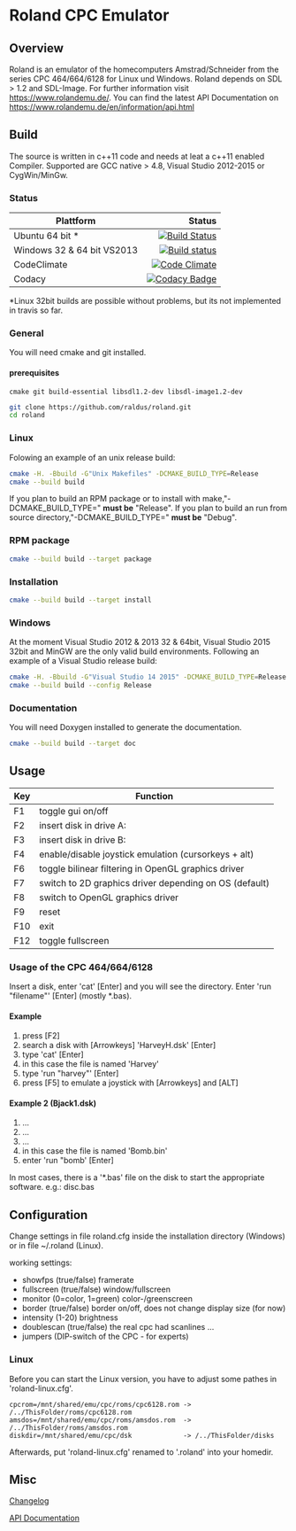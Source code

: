 # Roland CPC Emulator

## Overview
Roland is an emulator of the homecomputers Amstrad/Schneider from the series CPC 464/664/6128
for Linux und Windows.
Roland depends on SDL > 1.2 and SDL-Image.
For further information visit https://www.rolandemu.de/.
You can find the latest API Documentation on https://www.rolandemu.de/en/information/api.html

## Build
The source is written in c++11 code and needs at leat a c++11 enabled Compiler. Supported are GCC native > 4.8, Visual Studio 2012-2015 or CygWin/MinGw. 

### Status
Plattform|Status
---|--:
Ubuntu 64 bit * |[![Build Status](https://travis-ci.org/raldus/roland.svg?branch=master)](https://travis-ci.org/raldus/roland)
Windows 32 & 64 bit VS2013|[![Build status](https://ci.appveyor.com/api/projects/status/ced6joh6ichpeqaf/branch/master?svg=true)](https://ci.appveyor.com/project/raldus/roland-0xe5q/branch/master)
CodeClimate|[![Code Climate](https://codeclimate.com/github/raldus/roland/badges/gpa.svg)](https://codeclimate.com/github/raldus/roland)|
Codacy|[![Codacy Badge](https://api.codacy.com/project/badge/Grade/19a42389d36f4f99b2827aff199d2f8c)](https://www.codacy.com/app/raldus/roland?utm_source=github.com&amp;utm_medium=referral&amp;utm_content=raldus/roland&amp;utm_campaign=Badge_Grade)|

*Linux 32bit builds are possible without problems, but its not implemented in travis so far.

### General
You will need cmake and git installed.

#### prerequisites

```
cmake git build-essential libsdl1.2-dev libsdl-image1.2-dev
```

```bash
git clone https://github.com/raldus/roland.git
cd roland
```

### Linux
Folowing an example of an unix release build:
```bash
cmake -H. -Bbuild -G"Unix Makefiles" -DCMAKE_BUILD_TYPE=Release
cmake --build build
```

If you plan to build an RPM package or to install with make,"-DCMAKE_BUILD_TYPE=" **must be** "Release".
If you plan to build an run from source directory,"-DCMAKE_BUILD_TYPE=" **must be** "Debug".

### RPM package

```bash
cmake --build build --target package
```

### Installation

```bash
cmake --build build --target install
```

### Windows
At the moment Visual Studio 2012 & 2013 32 & 64bit, Visual Studio 2015 32bit and MinGW are the only valid build environments.
Following an example of a Visual Studio release build:
```bash
cmake -H. -Bbuild -G"Visual Studio 14 2015" -DCMAKE_BUILD_TYPE=Release
cmake --build build --config Release
```

### Documentation
You will need Doxygen installed to generate the documentation.
```bash
cmake --build build --target doc
```

## Usage
Key|Function
-----|--------
F1|toggle gui on/off
F2|insert disk in drive A:
F3|insert disk in drive B:
F4|enable/disable joystick emulation (cursorkeys + alt)
F6|toggle bilinear filtering in OpenGL graphics driver
F7|switch to 2D graphics driver depending on OS (default)
F8|switch to OpenGL graphics driver
F9|reset
F10|exit
F12|toggle fullscreen

### Usage of the CPC 464/664/6128
Insert a disk, enter 'cat'  [Enter] and
you will see the directory. Enter 'run "filename"'  [Enter] (mostly *.bas).

#### Example
>
1. press [F2]
2. search a disk with [Arrowkeys] 'HarveyH.dsk' [Enter]
3. type 'cat'  [Enter]
4. in this case the file is named 'Harvey'
5. type 'run "harvey"'  [Enter]
6. press [F5] to emulate a joystick with [Arrowkeys] and [ALT]

#### Example 2 (Bjack1.dsk)
>
1. ...
2. ...
3. ...
4. in this case the file is named 'Bomb.bin'
5. enter 'run "bomb'  [Enter]

In most cases, there is a '*.bas' file on the disk
to start the appropriate software. e.g.: disc.bas

## Configuration
Change settings in file roland.cfg inside the installation directory
(Windows) or in file ~/.roland (Linux).

working settings:
* showfps    (true/false) framerate
* fullscreen (true/false) window/fullscreen
* monitor    (0=color, 1=green) color-/greenscreen
* border     (true/false) border on/off, does not change display size (for now)
* intensity  (1-20) brightness
* doublescan (true/false) the real cpc had scanlines ...
* jumpers    (DIP-switch of the CPC - for experts)

### Linux
Before you can start the Linux version, you have to adjust some pathes in
'roland-linux.cfg'.
```text
cpcrom=/mnt/shared/emu/cpc/roms/cpc6128.rom -> /../ThisFolder/roms/cpc6128.rom
amsdos=/mnt/shared/emu/cpc/roms/amsdos.rom  -> /../ThisFolder/roms/amsdos.rom
diskdir=/mnt/shared/emu/cpc/dsk             -> /../ThisFolder/disks
```
Afterwards, put 'roland-linux.cfg' renamed to '.roland' into your homedir.

## Misc
[Changelog](https://github.com/raldus/roland/blob/master/CHANGELOG.md)

[API Documentation](https://www.rolandemu.de/en/information/api.html)

